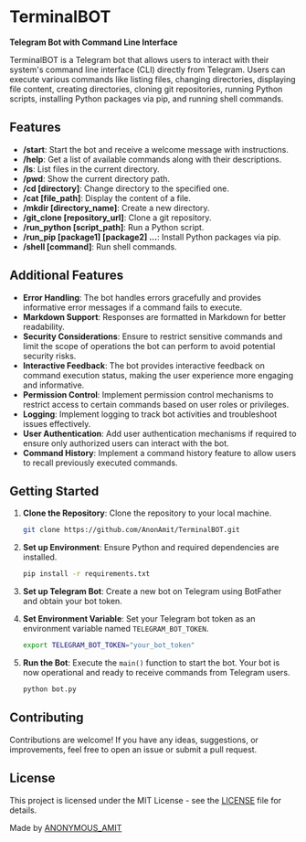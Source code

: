 # TerminalBOT

**Telegram Bot with Command Line Interface**

TerminalBOT is a Telegram bot that allows users to interact with their system's command line interface (CLI) directly from Telegram. Users can execute various commands like listing files, changing directories, displaying file content, creating directories, cloning git repositories, running Python scripts, installing Python packages via pip, and running shell commands.

## Features

- **/start**: Start the bot and receive a welcome message with instructions.
- **/help**: Get a list of available commands along with their descriptions.
- **/ls**: List files in the current directory.
- **/pwd**: Show the current directory path.
- **/cd [directory]**: Change directory to the specified one.
- **/cat [file_path]**: Display the content of a file.
- **/mkdir [directory_name]**: Create a new directory.
- **/git_clone [repository_url]**: Clone a git repository.
- **/run_python [script_path]**: Run a Python script.
- **/run_pip [package1] [package2] ...**: Install Python packages via pip.
- **/shell [command]**: Run shell commands.

## Additional Features

- **Error Handling**: The bot handles errors gracefully and provides informative error messages if a command fails to execute.
- **Markdown Support**: Responses are formatted in Markdown for better readability.
- **Security Considerations**: Ensure to restrict sensitive commands and limit the scope of operations the bot can perform to avoid potential security risks.
- **Interactive Feedback**: The bot provides interactive feedback on command execution status, making the user experience more engaging and informative.
- **Permission Control**: Implement permission control mechanisms to restrict access to certain commands based on user roles or privileges.
- **Logging**: Implement logging to track bot activities and troubleshoot issues effectively.
- **User Authentication**: Add user authentication mechanisms if required to ensure only authorized users can interact with the bot.
- **Command History**: Implement a command history feature to allow users to recall previously executed commands.

## Getting Started

1. **Clone the Repository**: Clone the repository to your local machine.

    ```bash
    git clone https://github.com/AnonAmit/TerminalBOT.git
    ```

2. **Set up Environment**: Ensure Python and required dependencies are installed.

    ```bash
    pip install -r requirements.txt
    ```

3. **Set up Telegram Bot**: Create a new bot on Telegram using BotFather and obtain your bot token.

4. **Set Environment Variable**: Set your Telegram bot token as an environment variable named `TELEGRAM_BOT_TOKEN`.

    ```bash
    export TELEGRAM_BOT_TOKEN="your_bot_token"
    ```

5. **Run the Bot**: Execute the `main()` function to start the bot. Your bot is now operational and ready to receive commands from Telegram users.

    ```bash
    python bot.py
    ```


## Contributing

Contributions are welcome! If you have any ideas, suggestions, or improvements, feel free to open an issue or submit a pull request.

## License

This project is licensed under the MIT License - see the [LICENSE](https://github.com/AnonAmit/TerminalBOT/blob/main/LICENSE.sql) file for details.

Made by [ANONYMOUS_AMIT](https://t.me/ANONYMOUS_AMIT)
